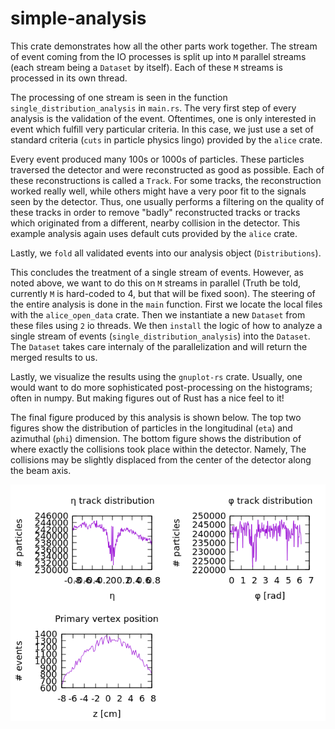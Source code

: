 # simple-analysis
This crate demonstrates how all the other parts work together.
The stream of event coming from the IO processes is split up into `M` parallel streams (each stream being a `Dataset` by itself).
Each of these `M` streams is processed in its own thread.

The processing of one stream is seen in the function `single_distribution_analysis` in `main.rs`.
The very first step of every analysis is the validation of the event. Oftentimes, one is only interested in event which fulfill very particular criteria. In this case, we just use a set of standard criteria (`cuts` in particle physics lingo) provided by the `alice` crate.

Every event produced many 100s or 1000s of particles. These particles traversed the detector and were reconstructed as good as possible. Each of these reconstructions is called a `Track`.
For some tracks, the reconstruction worked really well, while others might have a very poor fit to the signals seen by the detector. Thus, one usually performs a filtering on the quality of these tracks in order to remove "badly" reconstructed tracks or tracks which originated from a different, nearby collision in the detector. This example analysis again uses default cuts provided by the `alice` crate.

Lastly, we `fold` all validated events into our analysis object (`Distributions`).


This concludes the treatment of a single stream of events. However, as noted above, we want to do this on `M` streams in parallel (Truth be told, currently `M` is hard-coded to 4, but that will be fixed soon). The steering of the entire analysis is done in the `main` function. First we locate the local files with the `alice_open_data` crate. Then we instantiate a new `Dataset` from these files using `2` io threads.
We then `install` the logic of how to analyze a single stream of events (`single_distribution_analysis`) into the `Dataset`. The `Dataset` takes care internaly of the parallelization and will return the merged results to us.

Lastly, we visualize the results using the `gnuplot-rs` crate. Usually, one would want to do more sophisticated post-processing on the histograms; often in numpy. But making figures out of Rust has a nice feel to it!

The final figure produced by this analysis is shown below. The top two figures show the distribution of particles in the longitudinal (`eta`) and azimuthal (`phi`) dimension.
The bottom figure shows the distribution of where exactly the collisions took place within the detector. Namely, The collisions may be slightly displaced from the center of the detector along the beam axis.

![result-plot](./result.png)
